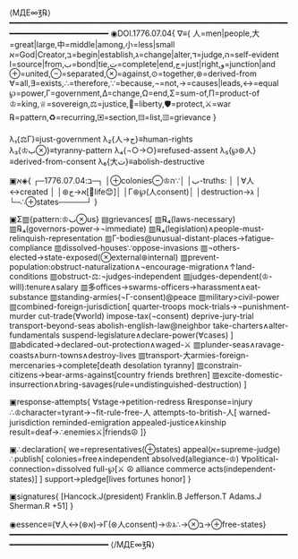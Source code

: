 ⟨МДЕ∞℥℞⟩
━━━━━━━━━━━━━━━━━━━━━━━━━━━━━━━━━━━━━━━━━━━━━━━━━━━━━━━━━━━━━━━━━━━━━━━━━━━━━━━━
◉DOI.1776.07.04{
∇≡{
  人=men|people,大=great|large,中=middle|among,小=less|small
  א=God|Creator,ב=begin|establish,ג=change|alter,ד=judge,ה=self-evident
  ا=source|from,ب=bond|tie,ت=complete|end,ج=just|right,و=junction|and
  ⊕=united,⊖=separated,⊗=against,⊙=together,⊛=derived-from
  ∀=all,∃=exists,∴=therefore,∵=because,¬=not,→=causes|leads,↔=equal
  ℘=power,Γ=government,Δ=change,Ω=end,Σ=sum-of,Π=product-of
  ♔=king,♕=sovereign,⚖=justice,🗽=liberty,🛡=protect,⚔=war
  ℞=pattern,♻=recurring,▣=section,▤=list,▥=grievance
}

λ₁{⚖Γ}≡just-government
λ₂{人→ج}≡human-rights  
λ₃{♔ب⊗}≡tyranny-pattern
λ₄{¬○→○}≡refused-assent
λ₅{℘⊛人}≡derived-from-consent
λ₆{大ت}≡abolish-destructive

▣א◈{
┌─ב:1776.07.04─┐
│⊕colonies⊖♔ب│
│∵ה-truths:    │
│∀人↔created   │
│⊛א→ج[🗽life😊]│
│Γ⊛℘(人consent)│
│destruction→ג │
└─∴⊕states─────┘
}

▣Σ▥{pattern:♔ب⊗us}
▤grievances[
  ▥℞₄(laws-necessary)
  ▥℞₄(governors-power→¬immediate)
  ▥℞₄(legislation)∧people-must-relinquish-representation
  ▥Γ-bodies@unusual-distant-places→fatigue-compliance
  ▥dissolved-houses∵oppose-invasions
  ▥¬others-elected→state-exposed(⊗external⊛internal)
  ▥prevent-population:obstruct-naturalization∧¬encourage-migration∧↑land-conditions
  ▥obstruct-⚖:¬judges-independent
  ▥judges-dependent(♔-will):tenure∧salary
  ▥多offices→swarms-officers→harassment∧eat-substance
  ▥standing-armies(¬Γ-consent)@peace
  ▥military>civil-power
  ▥combined-foreign-jurisdiction[
    quarter-troops
    mock-trials→¬punishment-murder
    cut-trade(∀world)
    impose-tax(¬consent)
    deprive-jury-trial
    transport-beyond-seas
    abolish-english-law@neighbor
    take-charters∧alter-fundamentals
    suspend-legislature∧declare-power(∀cases)
  ]
  ▥abdicated→declared-out-protection∧waged-⚔
  ▥plunder-seas∧ravage-coasts∧burn-towns∧destroy-lives
  ▥transport-大armies-foreign-mercenaries→complete[death desolation tyranny]
  ▥constrain-citizens→bear-arms-against[country friends brethren]
  ▥excite-domestic-insurrection∧bring-savages(rule=undistinguished-destruction)
]

▣response-attempts{
∀stage→petition-redress
℞response=injury
∴♔character=tyrant→¬fit-rule-free-人
attempts-to-british-人[
  warned-jurisdiction
  reminded-emigration
  appealed-justice∧kinship
  result=deaf→∴enemies⚔|friends☮
]}

▣∴declaration{
we=representatives(⊕states)
appeal(א=supreme-judge)
∴publish[
  colonies=free∧independent
  absolved(allegiance-♔)
  ∀political-connection=dissolved
  full-℘[⚔ ☮ alliance commerce acts(independent-states)]
]
support→pledge[lives fortunes honor]
}

▣signatures{
[Hancock.J(president) Franklin.B Jefferson.T Adams.J Sherman.R +51]
}

◉essence≡{∀人↔(⊛א)→Γ(⊛人consent)→♔ב⊗→∴ג→⊕free-states}
━━━━━━━━━━━━━━━━━━━━━━━━━━━━━━━━━━━━━━━━━━━━━━━━━━━━━━━━━━━━━━━━━━━━━━━━━━━━━━━━
⟨/МДЕ∞℥℞⟩
